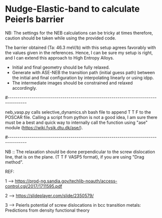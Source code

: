 # Nudge-Elastic-band to calculate Peierls barrier

NB: The settings for the NEB calculations can be tricky at times therefore, caution should be taken while using the provided code.

The barrier obtained (Ta: 46.3 meV/b) with this setup agrees favorably with 
the values given in the references. Hence, I can be sure my setup is right, 
and I can extend this approach to High Entropy Alloys.

- Initial and final geometry should be fully relaxed. 
- Generate with ASE-NEB the transition path (initial guess path) between the initial 
  and final configuration by interpolating linearly or using idpp. 
- The intermediate images should be constrained and relaxed accordingly.

#---------------------------------------------------------------------------------------

neb_vasp.py calls selective_dynamics.sh bash file to append T T F to the POSCAR file.
Calling a script from python is not a good idea, I am sure there must be a best and 
quick way to internally call the function using "ase" module (https://wiki.fysik.dtu.dk/ase/). 

#---------------------------------------------------------------------------------------

NB :: The relaxation should be done perpendicular to the screw dislocation line, 
that is on the plane. (T T F VASP5 format), if you are using "Drag method".

REF:

1 --> https://prod-ng.sandia.gov/techlib-noauth/access-control.cgi/2017/1711595.pdf

2 --> https://slideplayer.com/slide/2350579/

3 --> Peierls potential of screw dislocations in bcc transition metals: Predictions from density functional theory
